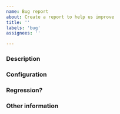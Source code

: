 ```yaml
---
name: Bug report
about: Create a report to help us improve
title: ''
labels: 'bug'
assignees: ''

---
```


<!--This is just a template - feel free to delete any and all of it and replace as appropriate.-->

### Description

<!--
* Please share a clear and concise description of the problem.
* Include minimal steps to reproduce the problem if possible. E.g.: the smallest possible code snippet; or a small repo to clone, with steps to run it.
* What behavior are you seeing, and what behavior would you expect?
  -->

### Configuration

<!--
* Is this related to a specific tool?
* What OS and version, and what distro if applicable?
* What is the architecture (x64, x86, ARM, ARM64)?
* Do you know whether it is specific to that configuration?
* Are you running in any particular type of environment? (e.g. Containers, a cloud scenario, app you are trying to target is a different user)
* Is it a self-contained published application?
* What's the output of `dotnet --info`
  -->

### Regression?

<!--
* Did this work in a previous build or release - either of the tool or of the .NET runtime being used?
  -->

### Other information

<!--
* Please include any relevant stack traces or error messages. If possible please include text as text rather than images (so it shows up in searches).
* If you have an idea where the problem might lie, let us know that here. Please include any pointers to code, relevant changes, or related issues you know of.
* Do you know of any workarounds?
  -->

<!-- Thanks for taking the time to report this! -->